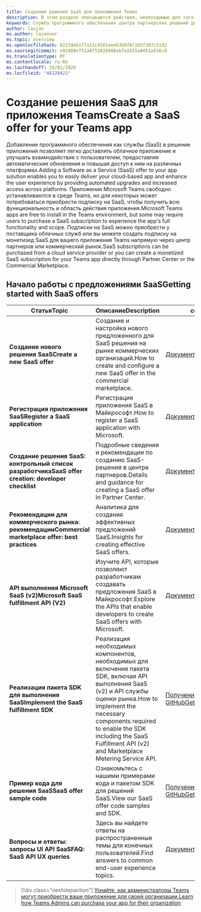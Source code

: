 ```yaml
---
title: Создание решения SaaS для приложения Teams
description: В этом разделе описываются действия, необходимые для того, чтобы предложение SaaS было частью стороннего приложения Teams
keywords: Служба программного обеспечения центра партнерских решений для приложений Teams SaaS
author: laujan
ms.author: lajanuar
ms.topic: overview
ms.openlocfilehash: 62274eb1f7a13c4581eeeb3b8f872d2f387c51d2
ms.sourcegitcommit: e92408e751a8f51028908ab7e2415a8051a536c0
ms.translationtype: MT
ms.contentlocale: ru-RU
ms.lasthandoff: 10/01/2020
ms.locfileid: "48328422"
---
```

# <a name="create-a-saas-offer-for-your-teams-app"></a><span data-ttu-id="47153-104">Создание решения SaaS для приложения Teams</span><span class="sxs-lookup"><span data-stu-id="47153-104">Create a SaaS offer for your Teams app</span></span>

<span data-ttu-id="47153-105">Добавление программного обеспечения как службы (SaaS) в решение приложения позволяет легко доставлять облачное приложение и улучшать взаимодействие с пользователем, предоставляя автоматические обновления и повышая доступ к ним на различных платформах.</span><span class="sxs-lookup"><span data-stu-id="47153-105">Adding a Software as a Service (SaaS) offer to your app solution enables you to easily deliver your cloud-based app and enhance the user experience by providing automated upgrades and increased access across platforms.</span></span> <span data-ttu-id="47153-106">Приложения Microsoft Teams свободно устанавливаются в среде Teams, но для некоторых может потребоваться приобрести подписку на SaaS, чтобы получить всю функциональность и область действия приложения.</span><span class="sxs-lookup"><span data-stu-id="47153-106">Microsoft Teams apps are free to install in the Teams environment, but some may require users to purchase a SaaS subscription to experience the app's full functionality and scope.</span></span> <span data-ttu-id="47153-107">Подписки на SaaS можно приобрести у поставщика облачных служб или вы можете создать подписку на монетизед SaaS для вашего приложения Teams напрямую через центр партнеров или коммерческий рынок.</span><span class="sxs-lookup"><span data-stu-id="47153-107">SaaS subscriptions can be purchased from a cloud service provider or you can create a monetized SaaS subscription for your Teams app directly through Partner Center or the Commercial Marketplace.</span></span>

## <a name="getting-started-with-saas-offers"></a><span data-ttu-id="47153-108">Начало работы с предложениями SaaS</span><span class="sxs-lookup"><span data-stu-id="47153-108">Getting started with SaaS offers</span></span>

| <span data-ttu-id="47153-109">Статья</span><span class="sxs-lookup"><span data-stu-id="47153-109">Topic</span></span> | <span data-ttu-id="47153-110">Описание</span><span class="sxs-lookup"><span data-stu-id="47153-110">Description</span></span>| <span data-ttu-id="47153-111">ссылок.</span><span class="sxs-lookup"><span data-stu-id="47153-111">Link</span></span> |
|------|-------------|------|
|<span data-ttu-id="47153-112">**Создание нового решения SaaS**</span><span class="sxs-lookup"><span data-stu-id="47153-112">**Create a new SaaS offer**</span></span>|<span data-ttu-id="47153-113">Создание и настройка нового предложенного для SaaS решения на рынке коммерческих организаций.</span><span class="sxs-lookup"><span data-stu-id="47153-113">How to create and configure a new SaaS offer in the commercial marketplace.</span></span>| [<span data-ttu-id="47153-114">Документация</span><span class="sxs-lookup"><span data-stu-id="47153-114">Documentation</span></span>](/azure/marketplace/partner-center-portal/create-new-saas-offer)|
|<span data-ttu-id="47153-115">**Регистрация приложения SaaS**</span><span class="sxs-lookup"><span data-stu-id="47153-115">**Register a SaaS application**</span></span> | <span data-ttu-id="47153-116">Регистрация приложения SaaS в Майкрософт.</span><span class="sxs-lookup"><span data-stu-id="47153-116">How to register a SaaS application with Microsoft.</span></span>| [<span data-ttu-id="47153-117">Документация</span><span class="sxs-lookup"><span data-stu-id="47153-117">Documentation</span></span>](/azure/marketplace/partner-center-portal/pc-saas-registration)|
|<span data-ttu-id="47153-118">**Создание решения SaaS: контрольный список разработчика**</span><span class="sxs-lookup"><span data-stu-id="47153-118">**SaaS offer creation:  developer checklist**</span></span>| <span data-ttu-id="47153-119">Подробные сведения и рекомендации по созданию SaaS-решения в центре партнеров.</span><span class="sxs-lookup"><span data-stu-id="47153-119">Details and guidance for creating a SaaS offer in Partner Center.</span></span>| [<span data-ttu-id="47153-120">Документация</span><span class="sxs-lookup"><span data-stu-id="47153-120">Documentation</span></span>](/azure/marketplace/partner-center-portal/offer-creation-checklist)|
|<span data-ttu-id="47153-121">**Рекомендации для коммерческого рынка: рекомендации**</span><span class="sxs-lookup"><span data-stu-id="47153-121">**Commercial marketplace offer:  best practices**</span></span> |<span data-ttu-id="47153-122">Аналитика для создания эффективных предложений SaaS.</span><span class="sxs-lookup"><span data-stu-id="47153-122">Insights for creating effective SaaS offers.</span></span>|[<span data-ttu-id="47153-123">Документация</span><span class="sxs-lookup"><span data-stu-id="47153-123">Documentation</span></span>](/azure/marketplace/gtm-offer-listing-best-practices)|
|<span data-ttu-id="47153-124">**API выполнения Microsoft SaaS (v2)**</span><span class="sxs-lookup"><span data-stu-id="47153-124">**Microsoft SaaS fulfillment API (V2)**</span></span> | <span data-ttu-id="47153-125">Изучите API, которые позволяют разработчикам создавать предложения SaaS в Майкрософт.</span><span class="sxs-lookup"><span data-stu-id="47153-125">Explore the APIs that enable developers to create SaaS offers with Microsoft.</span></span>| [<span data-ttu-id="47153-126">Документация</span><span class="sxs-lookup"><span data-stu-id="47153-126">Documentation</span></span>](/azure/marketplace/partner-center-portal/pc-saas-fulfillment-api-v2) |
|<span data-ttu-id="47153-127">**Реализация пакета SDK для выполнения SaaS**</span><span class="sxs-lookup"><span data-stu-id="47153-127">**Implement the SaaS fulfillment SDK**</span></span>| <span data-ttu-id="47153-128">Реализация необходимых компонентов, необходимых для включения пакета SDK, включая API выполнения SaaS (v2) и API службы оценки рынка.</span><span class="sxs-lookup"><span data-stu-id="47153-128">How to implement the necessary components required to enable the SDK including the SaaS Fulfillment API (v2) and Marketplace Metering Service API.</span></span>| [<span data-ttu-id="47153-129">Получение на сайте GitHub</span><span class="sxs-lookup"><span data-stu-id="47153-129">Get it on GitHub</span></span>](https://github.com/Azure/Microsoft-commercial-marketplace-transactable-SaaS-offer-SDK/blob/master/docs/Installation-Instructions.md) |
|<span data-ttu-id="47153-130">**Пример кода для решения SaaS**</span><span class="sxs-lookup"><span data-stu-id="47153-130">**SaaS offer sample code**</span></span>| <span data-ttu-id="47153-131">Ознакомьтесь с нашими примерами кода и пакетом SDK для решений SaaS.</span><span class="sxs-lookup"><span data-stu-id="47153-131">View our SaaS offer code samples and SDK.</span></span>| [<span data-ttu-id="47153-132">Получение на сайте GitHub</span><span class="sxs-lookup"><span data-stu-id="47153-132">Get it on GitHub</span></span>](https://github.com/Azure/Microsoft-commercial-marketplace-transactable-SaaS-offer-SDK)|
| <span data-ttu-id="47153-133">**Вопросы и ответы: запросы UI API SaaS**</span><span class="sxs-lookup"><span data-stu-id="47153-133">**FAQ: SaaS API UX queries**</span></span> | <span data-ttu-id="47153-134">Здесь вы найдете ответы на распространенные темы для конечных пользователей.</span><span class="sxs-lookup"><span data-stu-id="47153-134">Find answers to common end-user experience topics.</span></span>| [<span data-ttu-id="47153-135">Документация</span><span class="sxs-lookup"><span data-stu-id="47153-135">Documentation</span></span>](/azure/marketplace/partner-center-portal/saas-fulfillment-apis-faq) |

> [!div class="nextstepaction"]
> [<span data-ttu-id="47153-136">Узнайте, как администраторы Teams могут приобрести ваше приложение для своей организации.</span><span class="sxs-lookup"><span data-stu-id="47153-136">Learn how Teams Admins can purchase your app for their organization</span></span>](/MicrosoftTeams/purchase-third-party-apps)
